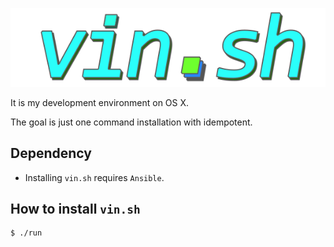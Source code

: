 <p align="center">
  <img src="https://github.com/devinjeon/vin.sh/blob/master/logo.png" alt="vin.sh logo" width="589px">
</p>


It is my development environment on OS X.

The goal is just one command installation with idempotent.

## Dependency

* Installing `vin.sh` requires `Ansible`.

## How to install `vin.sh`

```
$ ./run
```
